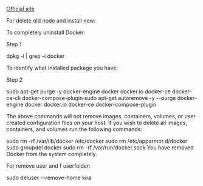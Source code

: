 [Official site](https://kira.network)






For delete old node and install new:

To completely uninstall Docker:

Step 1

dpkg -l | grep -i docker

To identify what installed package you have:

Step 2

sudo apt-get purge -y docker-engine docker docker.io docker-ce docker-ce-cli docker-compose-plugin
sudo apt-get autoremove -y --purge docker-engine docker docker.io docker-ce docker-compose-plugin

The above commands will not remove images, containers, volumes, or user created configuration files on your host. If you wish to delete all images, containers, and volumes run the following commands:

sudo rm -rf /var/lib/docker /etc/docker
sudo rm /etc/apparmor.d/docker
sudo groupdel docker
sudo rm -rf /var/run/docker.sock
You have removed Docker from the system completely.

For remove user and f userfolder:

sudo deluser --remove-home kira


